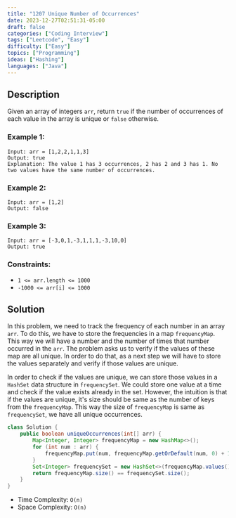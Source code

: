 ```yaml
---
title: "1207 Unique Number of Occurrences"
date: 2023-12-27T02:51:31-05:00
draft: false
categories: ["Coding Interview"]
tags: ["Leetcode", "Easy"]
difficulty: ["Easy"]
topics: ["Programming"]
ideas: ["Hashing"]
languages: ["Java"]
---
```


## Description

Given an array of integers `arr`, return `true` if the number of occurrences of each value in the array is unique or `false` otherwise.

### Example 1:

```
Input: arr = [1,2,2,1,1,3]
Output: true
Explanation: The value 1 has 3 occurrences, 2 has 2 and 3 has 1. No two values have the same number of occurrences.
```

### Example 2:

```
Input: arr = [1,2]
Output: false
```

### Example 3:

```
Input: arr = [-3,0,1,-3,1,1,1,-3,10,0]
Output: true
```

### Constraints:

- `1 <= arr.length <= 1000`
- `-1000 <= arr[i] <= 1000`

## Solution

In this problem, we need to track the frequency of each number in an array `arr`. To do this, we have to store the frequencies in a map `frequencyMap`. This way we will have a number and the number of times that number occurred in the `arr`. The problem asks us to verify if the values of these map are all unique. In order to do that, as a next step we will have to store the values separately and verify if those values are unique.

In order to check if the values are unique, we can store those values in a `HashSet` data structure in `frequencySet`. We could store one value at a time and check if the value exists already in the set. However, the intuition is that if the values are unique, it's size should be same as the number of keys from the `frequencyMap`. This way the size of `frequencyMap` is same as `frequencySet`, we have all unique occurrences.

```java
class Solution {
    public boolean uniqueOccurrences(int[] arr) {
        Map<Integer, Integer> frequencyMap = new HashMap<>();
        for (int num : arr) {
            frequencyMap.put(num, frequencyMap.getOrDefault(num, 0) + 1);
        }
        Set<Integer> frequencySet = new HashSet<>(frequencyMap.values());
        return frequencyMap.size() == frequencySet.size();
    }
}
```

- Time Complexity: `O(n)`
- Space Complexity: `O(n)`